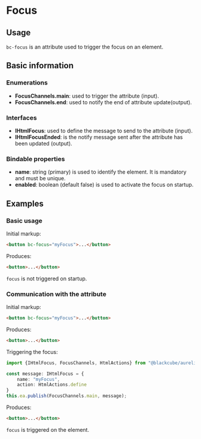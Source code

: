 # Focus

## Usage

`bc-focus` is an attribute used to trigger the focus on an element.

## Basic information

### Enumerations

- **FocusChannels.main**: used to trigger the attribute (input).
- **FocusChannels.end**: used to notify the end of attribute update(output).

### Interfaces

- **IHtmlFocus**: used to define the message to send to the attribute (input).
- **IHtmlFocusEnded**: is the notify message sent after the attribute has been updated  (output).

### Bindable properties

- **name**: string (primary) is used to identify the element. It is mandatory and must be unique.
- **enabled**: boolean (default false) is used to activate the focus on startup.

## Examples

### Basic usage

Initial markup:

```html
<button bc-focus="myFocus">...</button>
```

Produces:

```html
<button>...</button>
```

`focus` is not triggered on startup.

### Communication with the attribute

Initial markup:

```html
<button bc-focus="myFocus">...</button>
```

Produces:

```html
<button>...</button>
```

Triggering the focus:

```typescript
import {IHtmlFocus, FocusChannels, HtmlActions} from "@blackcube/aurelia2-rgaa";

const message: IHtmlFocus = {
    name: "myFocus",
    action: HtmlActions.define
}
this.ea.publish(FocusChannels.main, message);
```

Produces:

```html
<button>...</button>
```

`focus` is triggered on the element.